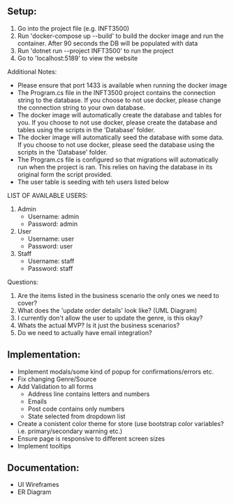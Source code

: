 

## Setup: 
1. Go into the project file (e.g. INFT3500)
2. Run 'docker-compose up --build' to build the docker image and run the container. After 90 seconds the DB will be populated with data
3. Run 'dotnet run --project INFT3500' to run the project
4. Go to 'localhost:5189' to view the website


Additional Notes: 
- Please ensure that port 1433 is available when running the docker image
- The Program.cs file in the INFT3500 project contains the connection string to the database. If you choose to not use docker, please change the connection string to your own database.
- The docker image will automatically create the database and tables for you. If you choose to not use docker, please create the database and tables using the scripts in the 'Database' folder.
- The docker image will automatically seed the database with some data. If you choose to not use docker, please seed the database using the scripts in the 'Database' folder.
- The Program.cs file is configured so that migrations will automatically run when the project is ran. This relies on having the database in its original form the script provided.
- The user table is seeding with teh users listed below 

LIST OF AVAILABLE USERS: 

1. Admin
    - Username: admin
    - Password: admin
2. User
    - Username: user
    - Password: user
3. Staff
    - Username: staff
    - Password: staff


Questions: 

1. Are the items listed in the business scenario the only ones we need to cover? 
2. What does the 'update order details' look like? (UML Diagram)
3. I currently don't allow the user to update the genre, is this okay? 
4. Whats the actual MVP? Is it just the business scenarios?
5. Do we need to actually have email integration? 


## Implementation: 
- Implement modals/some kind of popup for confirmations/errors etc. 
- Fix changing Genre/Source
- Add Validation to all forms
  - Address line contains letters and numbers
  - Emails 
  - Post code contains only numbers
  - State selected from dropdown list
- Create a conistent color theme for store (use bootstrap color variables? i.e. primary/secondary warning etc.)
- Ensure page is responsive to different screen sizes
- Implement tooltips 

## Documentation:
- UI Wireframes
- ER Diagram 